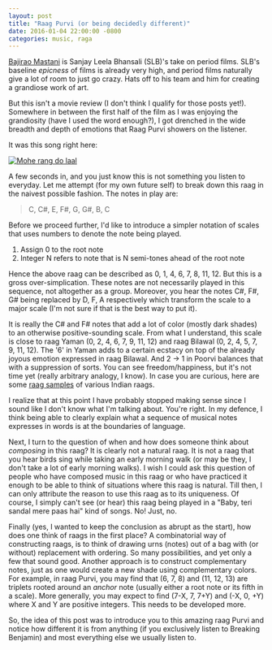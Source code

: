 ```yaml
---
layout: post
title: "Raag Purvi (or being decidedly different)"
date: 2016-01-04 22:00:00 -0800
categories: music, raga
---
```

[Bajirao Mastani][] is Sanjay Leela Bhansali (SLB)'s take on period films. SLB's
baseline _epicness_ of films is already very high, and period films naturally give
a lot of room to just go crazy. Hats off to his team and him for creating a
grandiose work of art.

But this isn't a movie review (I don't think I qualify for those posts yet!).
Somewhere in between the first half of the film as I was enjoying the
grandiosity (have I used the word enough?), I got drenched in the wide breadth
and depth of emotions that Raag Purvi showers on the listener.

It was this song right here:

[![Mohe rang do laal](http://img.youtube.com/vi/CtVCfYgSxms/0.jpg)](https://www.youtube.com/watch?v=CtVCfYgSxms)

A few seconds in, and you just know this is not something you listen to
everyday. Let me attempt (for my own future self) to break down this raag in the
naivest possible fashion. The notes in play are:

> C, C#, E, F#, G, G#, B, C

Before we proceed further, I'd like to introduce a simpler notation of scales
that uses numbers to denote the note being played.

1. Assign 0 to the root note
2. Integer N refers to note that is N semi-tones ahead of the root note

Hence the above raag can be described as 0, 1, 4, 6, 7, 8, 11, 12.
But this is a gross over-simplication. These notes are not necessarily played in
this sequence, not altogether as a group. Moreover, you hear the notes C#, F#,
G# being replaced by D, F, A respectively which transform the scale to a major
scale (I'm not sure if that is the best way to put it).

It is really the C# and F# notes that add a lot of color (mostly dark shades) to
an otherwise positive-sounding scale. From what I understand, this scale is
close to raag Yaman (0, 2, 4, 6, 7, 9, 11, 12) and raag Bilawal (0, 2, 4, 5, 7,
9, 11, 12). The '6' in Yaman adds to a certain ecstacy on top of the already
joyous emotion expressed in raag Bilawal. And 2 -> 1 in Poorvi balances that
with a suppression of sorts. You can see freedom/happiness, but it's not time
yet (really arbitrary analogy, I know). In case you are curious, here are some
[raag samples] of various Indian raags.

I realize that at this point I have probably stopped making sense since I sound
like I don't know what I'm talking about. You're right. In my defence, I think
being able to clearly explain what a sequence of musical notes expresses in
words is at the boundaries of language.

Next, I turn to the question of when and how does someone think about
_composing_ in this raag? It is clearly not a natural raag. It is not a raag
that you hear birds sing while taking an early morning walk (or may be they, I
don't take a lot of early morning walks). I wish I could ask this question of
people who have composed music in this raag or who have practiced it enough to
be able to think of situations where this raag is natural. Till then, I can only
attribute the reason to use this raag as to its uniqueness. Of course, I simply
can't see (or hear) this raag being played in a "Baby, teri sandal mere paas
hai" kind of songs. No! Just, no.

Finally (yes, I wanted to keep the conclusion as abrupt as the start), how does
one think of raags in the first place? A combinatorial way of constructing
raags, is to think of drawing urns (notes) out of a bag with (or without)
replacement with ordering. So many possibilities, and yet only a few that sound
good. Another approach is to construct complementary notes, just as one would
create a new shade using complementary colors. For example, in raag Purvi, you
may find that (6, 7, 8) and (11, 12, 13) are triplets rooted around an _anchor_
note (usually either a root note or its fifth in a scale). More generally, you
may expect to find (7-X, 7, 7+Y) and (-X, 0, +Y) where X and Y are positive
integers. This needs to be developed more.

So, the idea of this post was to introduce you to this amazing raag Purvi and
notice how different it is from anything (if you exclusively listen to Breaking
Benjamin) and most everything else we usually listen to.

[Bajirao Mastani]: http://www.imdb.com/title/tt3735246/
[raag samples]: http://raag-hindustani.com/Scales1.html
